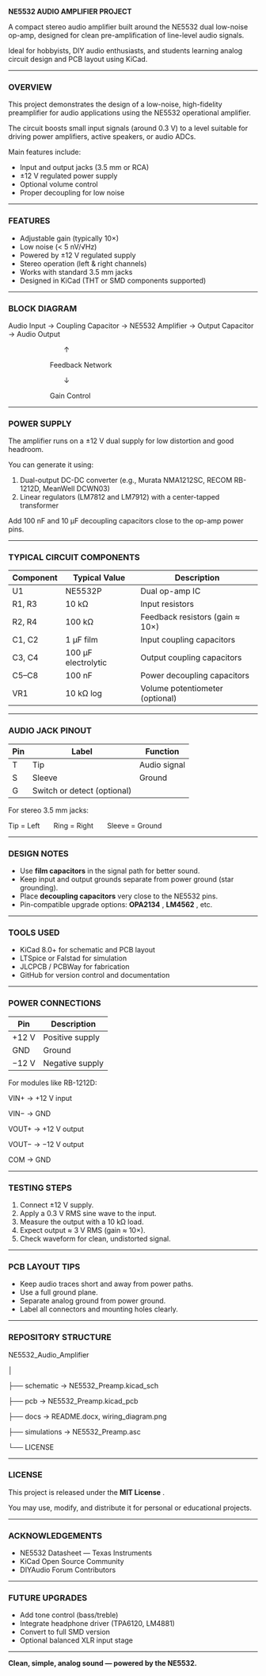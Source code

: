 
**NE5532 AUDIO AMPLIFIER PROJECT**

A compact stereo audio amplifier built around the NE5532 dual low-noise op-amp, designed for clean pre-amplification of line-level audio signals.

Ideal for hobbyists, DIY audio enthusiasts, and students learning analog circuit design and PCB layout using KiCad.

---

### OVERVIEW

This project demonstrates the design of a low-noise, high-fidelity preamplifier for audio applications using the NE5532 operational amplifier.

The circuit boosts small input signals (around 0.3 V) to a level suitable for driving power amplifiers, active speakers, or audio ADCs.

Main features include:

* Input and output jacks (3.5 mm or RCA)
* ±12 V regulated power supply
* Optional volume control
* Proper decoupling for low noise

---

### FEATURES

* Adjustable gain (typically 10×)
* Low noise (< 5 nV/√Hz)
* Powered by ±12 V regulated supply
* Stereo operation (left & right channels)
* Works with standard 3.5 mm jacks
* Designed in KiCad (THT or SMD components supported)

---

### BLOCK DIAGRAM

Audio Input → Coupling Capacitor → NE5532 Amplifier → Output Capacitor → Audio Output

        ↑

      Feedback Network

        ↓

      Gain Control

---

### POWER SUPPLY

The amplifier runs on a ±12 V dual supply for low distortion and good headroom.

You can generate it using:

1. Dual-output DC-DC converter (e.g., Murata NMA1212SC, RECOM RB-1212D, MeanWell DCWN03)
2. Linear regulators (LM7812 and LM7912) with a center-tapped transformer

Add 100 nF and 10 µF decoupling capacitors close to the op-amp power pins.

---

### TYPICAL CIRCUIT COMPONENTS

| Component | Typical Value        | Description                       |
| --------- | -------------------- | --------------------------------- |
| U1        | NE5532P              | Dual op-amp IC                    |
| R1, R3    | 10 kΩ               | Input resistors                   |
| R2, R4    | 100 kΩ              | Feedback resistors (gain ≈ 10×) |
| C1, C2    | 1 µF film           | Input coupling capacitors         |
| C3, C4    | 100 µF electrolytic | Output coupling capacitors        |
| C5–C8    | 100 nF               | Power decoupling capacitors       |
| VR1       | 10 kΩ log           | Volume potentiometer (optional)   |

---

### AUDIO JACK PINOUT

| Pin | Label                       | Function     |
| --- | --------------------------- | ------------ |
| T   | Tip                         | Audio signal |
| S   | Sleeve                      | Ground       |
| G   | Switch or detect (optional) |              |

For stereo 3.5 mm jacks:

Tip = Left  Ring = Right  Sleeve = Ground

---

### DESIGN NOTES

* Use **film capacitors** in the signal path for better sound.
* Keep input and output grounds separate from power ground (star grounding).
* Place **decoupling capacitors** very close to the NE5532 pins.
* Pin-compatible upgrade options:  **OPA2134** ,  **LM4562** , etc.

---

### TOOLS USED

* KiCad 8.0+ for schematic and PCB layout
* LTSpice or Falstad for simulation
* JLCPCB / PCBWay for fabrication
* GitHub for version control and documentation

---

### POWER CONNECTIONS

| Pin    | Description     |
| ------ | --------------- |
| +12 V  | Positive supply |
| GND    | Ground          |
| −12 V | Negative supply |

For modules like RB-1212D:

VIN+ → +12 V input

VIN− → GND

VOUT+ → +12 V output

VOUT− → −12 V output

COM → GND

---

### TESTING STEPS

1. Connect ±12 V supply.
2. Apply a 0.3 V RMS sine wave to the input.
3. Measure the output with a 10 kΩ load.
4. Expect output ≈ 3 V RMS (gain ≈ 10×).
5. Check waveform for clean, undistorted signal.

---

### PCB LAYOUT TIPS

* Keep audio traces short and away from power paths.
* Use a full ground plane.
* Separate analog ground from power ground.
* Label all connectors and mounting holes clearly.

---

### REPOSITORY STRUCTURE

NE5532_Audio_Amplifier

│

├── schematic → NE5532_Preamp.kicad_sch

├── pcb → NE5532_Preamp.kicad_pcb

├── docs → README.docx, wiring_diagram.png

├── simulations → NE5532_Preamp.asc

└── LICENSE

---

### LICENSE

This project is released under the  **MIT License** .

You may use, modify, and distribute it for personal or educational projects.

---

### ACKNOWLEDGEMENTS

* NE5532 Datasheet — Texas Instruments
* KiCad Open Source Community
* DIYAudio Forum Contributors

---

### FUTURE UPGRADES

* Add tone control (bass/treble)
* Integrate headphone driver (TPA6120, LM4881)
* Convert to full SMD version
* Optional balanced XLR input stage

---

**Clean, simple, analog sound — powered by the NE5532.**
